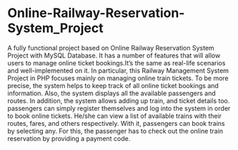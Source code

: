 # Online-Railway-Reservation-System_Project
A fully functional project based on Online Railway Reservation System Project with  MySQL  Database. It has a number of features that will allow users to manage online ticket bookings.It’s the same as real-life scenarios and well-implemented on it. In particular, this Railway Management System Project in PHP focuses mainly on managing online train tickets. To be more precise, the system helps to keep track of all online ticket bookings and information. Also, the system displays all the available passengers and routes. In addition, the system allows adding up train, and ticket details too. passengers can simply register themselves and log into the system in order to book online tickets. He/she can view a list of available trains with their routes, fares, and others respectively. With it, passengers can book trains by selecting any. For this, the passenger has to check out the online train reservation by providing a payment code. 
